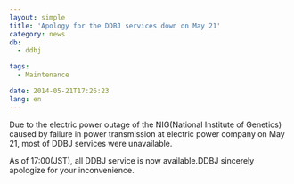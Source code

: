 ```yaml
---
layout: simple
title: 'Apology for the DDBJ services down on May 21'
category: news
db:
  - ddbj

tags:
  - Maintenance

date: 2014-05-21T17:26:23
lang: en
---
```


<p>Due to the electric power outage of the NIG(National Institute of Genetics) caused by failure in power transmission at electric power company on May 21, most of DDBJ services were unavailable.</p>

<p>As of 17:00(JST), all DDBJ service is now available.DDBJ sincerely apologize for your inconvenience.</p>
